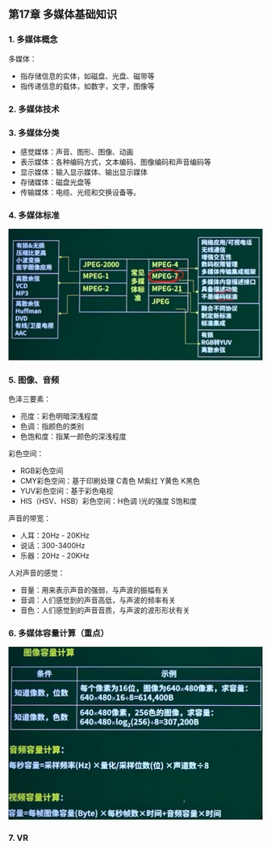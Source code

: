 ## 第17章 多媒体基础知识

### 1. 多媒体概念

多媒体：

* 指存储信息的实体，如磁盘、光盘、磁带等
* 指传递信息的载体，如数字，文字，图像等

### 2. 多媒体技术



### 3. 多媒体分类

* 感觉媒体：声音、图形、图像、动画
* 表示媒体：各种编码方式，文本编码、图像编码和声音编码等
* 显示媒体：输入显示媒体、输出显示媒体
* 存储媒体：磁盘光盘等
* 传输媒体：电缆、光缆和交换设备等。

### 4. 多媒体标准

<img src="./pic/chapter17/screenshot.JPG" style="zoom:50%;" />

### 5. 图像、音频

色泽三要素：

* 亮度：彩色明暗深浅程度
* 色调：指颜色的类别
* 色饱和度：指某一颜色的深浅程度

彩色空间：

* RGB彩色空间
* CMY彩色空间：基于印刷处理 C青色 M紫红 Y黄色 K黑色
* YUV彩色空间：基于彩色电视
* HIS（HSV、HSB）彩色空间：H色调 I光的强度 S饱和度

声音的带宽：

* 人耳：20Hz - 20KHz
* 说话：300-3400Hz
* 乐器：20Hz - 20KHz

人对声音的感觉：

* 音量：用来表示声音的强弱，与声波的振幅有关
* 音调：人们感觉到的声音高低，与声波的频率有关
* 音色：人们感觉到的声音音质，与声波的波形形状有关

### 6. 多媒体容量计算（重点）

<img src="./pic/chapter18/screenshot.JPG" style="zoom:50%;" />

### 7. VR

